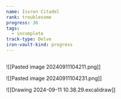 ```yaml
---
name: Issren Citadel
rank: troublesome
progress: 36
tags:
  - incomplete
track-type: Delve
iron-vault-kind: progress
---
```



```iron-vault-track
```

![[Pasted image 20240911104211.png]]

![[Pasted image 20240911104231.png]]

![[Drawing 2024-09-11 10.38.29.excalidraw]]